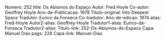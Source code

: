 Numero: 252
title: Os Abismos do Espaço
Autor: Fred Hoyle
Co-autor: Geoffrey Hoyle
Ano-de-Publicacao: 1978
Titulo-original: Into Deepest Space
Tradutor: Eurico da Fonseca
Co-tradutor: 
Ano-de-edicao: 1974
alias: Fred-Hoyle
Autor2-alias: Geoffrey-Hoyle
Tradutor1-alias: Eurico-da-Fonseca
Tradutor2-alias: 
Titulo-link: 252-Os-Abismos-do-Espaco
Capa: Manuel Dias
pags: 228
Capa-link: Manuel-Dias